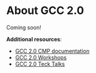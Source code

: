 # About GCC 2.0
Coming soon!

**Additional resources**:

- [GCC 2.0 CMP documentation](https://docs.developer.tech.gov.sg/docs/gcc-2-user-documentation/#/)
- [GCC 2.0 Workshops](https://docs.developer.tech.gov.sg/docs/gcc-20-workshops/#/)
- [GCC 2.0 Teck Talks](https://docs.developer.tech.gov.sg/docs/gcc-2-tech-talks/#/)
